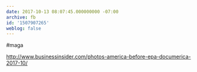 ```yaml
---
date: 2017-10-13 08:07:45.000000000 -07:00
archive: fb
id: '1507907265'
weblog: false
---
```


#maga

http://www.businessinsider.com/photos-america-before-epa-documerica-2017-10/
